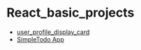 # React_basic_projects

- [user_profile_display_card](https://user-profile-display-card.vercel.app/)
- [SimpleTodo App](https://simple-todo-rho.vercel.app/)
